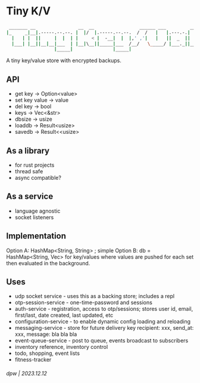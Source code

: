 # Tiny K/V

```bash
 _______ __                __  __                 ______ ___         __              
|_     _|__|.-----.--.--. |  |/  |.-----.--.--.  /  /   |   |.---.-.|  |.--.--.-----.
  |   | |  ||     |  |  | |     < |  -__|  |  |,' ,'|   |   ||  _  ||  ||  |  |  -__|
  |___| |__||__|__|___  | |__|\__||_____|___  /__/   \_____/ |___._||__||_____|_____|
                  |_____|               |_____|                                      
```

A tiny key/value store with encrypted backups.

## API

* get key -> Option\<value\>
* set key value -> value
* del key -> bool
* keys -> Vec\<\&str\>
* dbsize -> usize
* loaddb -> Result\<usize\>
* savedb -> Result<\<usize\>

## As a library

* for rust projects
* thread safe
* async compatible?

## As a service

* language agnostic
* socket listeners

## Implementation

Option A: HashMap<String, String> ; simple
Option B: db = HashMap<String, Vec<String>> for key/values where values are pushed for each set then evaluated in the background.

## Uses

* udp socket service - uses this as a backing store; includes a repl
* otp-session-service - one-time-password and sessions
* auth-service - registration, access to otp/sessions; stores user id, email, first/last, date created, last updated, etc
* configuration-service - to enable dynamic config loading and reloading
* messaging-service - store for future delivery key recipient: xxx, send_at: xxx, message: bla bla bla
* event-queue-service - post to queue, events broadcast to subscribers
* inventory reference, inventory control
* todo, shopping, event lists
* fitness-tracker

###### dpw | 2023.12.12


